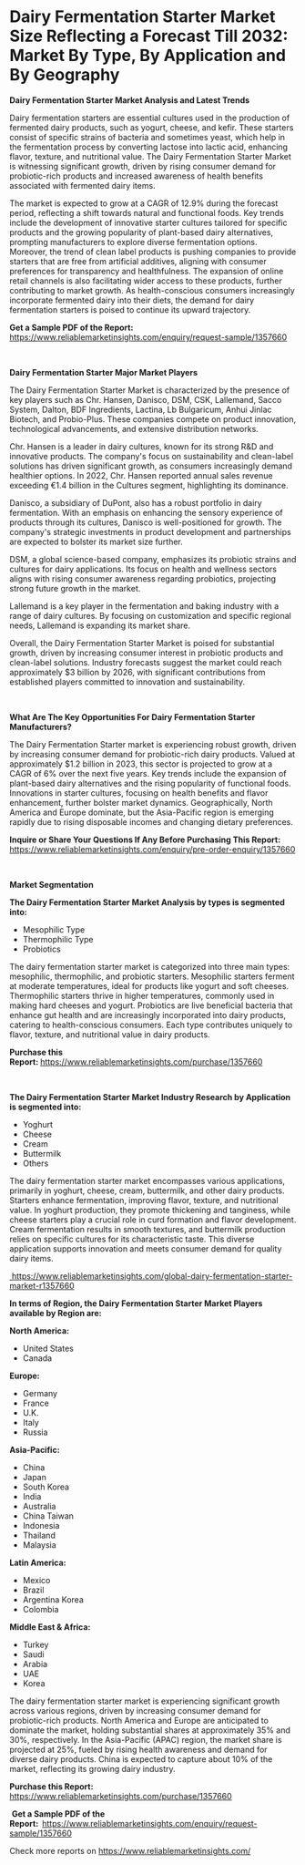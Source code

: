 <p><h1>Dairy Fermentation Starter Market Size Reflecting a Forecast Till 2032: Market By Type, By Application and By Geography</h1></p><p><strong>Dairy Fermentation Starter Market Analysis and Latest Trends</strong></p>
<p><p>Dairy fermentation starters are essential cultures used in the production of fermented dairy products, such as yogurt, cheese, and kefir. These starters consist of specific strains of bacteria and sometimes yeast, which help in the fermentation process by converting lactose into lactic acid, enhancing flavor, texture, and nutritional value. The Dairy Fermentation Starter Market is witnessing significant growth, driven by rising consumer demand for probiotic-rich products and increased awareness of health benefits associated with fermented dairy items.</p><p>The market is expected to grow at a CAGR of 12.9% during the forecast period, reflecting a shift towards natural and functional foods. Key trends include the development of innovative starter cultures tailored for specific products and the growing popularity of plant-based dairy alternatives, prompting manufacturers to explore diverse fermentation options. Moreover, the trend of clean label products is pushing companies to provide starters that are free from artificial additives, aligning with consumer preferences for transparency and healthfulness. The expansion of online retail channels is also facilitating wider access to these products, further contributing to market growth. As health-conscious consumers increasingly incorporate fermented dairy into their diets, the demand for dairy fermentation starters is poised to continue its upward trajectory.</p></p>
<p><strong>Get a Sample PDF of the Report:&nbsp;</strong> <a href="https://www.reliablemarketinsights.com/enquiry/request-sample/1357660?utm_campaign=2395&utm_medium=2&utm_source=Github&utm_content=ia&utm_term=15022025&utm_id=dairy-fermentation-starter">https://www.reliablemarketinsights.com/enquiry/request-sample/1357660</a></p>
<p>&nbsp;</p>
<p><strong>Dairy Fermentation Starter Major Market Players</strong></p>
<p><p>The Dairy Fermentation Starter Market is characterized by the presence of key players such as Chr. Hansen, Danisco, DSM, CSK, Lallemand, Sacco System, Dalton, BDF Ingredients, Lactina, Lb Bulgaricum, Anhui Jinlac Biotech, and Probio-Plus. These companies compete on product innovation, technological advancements, and extensive distribution networks.</p><p>Chr. Hansen is a leader in dairy cultures, known for its strong R&D and innovative products. The company's focus on sustainability and clean-label solutions has driven significant growth, as consumers increasingly demand healthier options. In 2022, Chr. Hansen reported annual sales revenue exceeding €1.4 billion in the Cultures segment, highlighting its dominance.</p><p>Danisco, a subsidiary of DuPont, also has a robust portfolio in dairy fermentation. With an emphasis on enhancing the sensory experience of products through its cultures, Danisco is well-positioned for growth. The company's strategic investments in product development and partnerships are expected to bolster its market size further.</p><p>DSM, a global science-based company, emphasizes its probiotic strains and cultures for dairy applications. Its focus on health and wellness sectors aligns with rising consumer awareness regarding probiotics, projecting strong future growth in the market.</p><p>Lallemand is a key player in the fermentation and baking industry with a range of dairy cultures. By focusing on customization and specific regional needs, Lallemand is expanding its market share.</p><p>Overall, the Dairy Fermentation Starter Market is poised for substantial growth, driven by increasing consumer interest in probiotic products and clean-label solutions. Industry forecasts suggest the market could reach approximately $3 billion by 2026, with significant contributions from established players committed to innovation and sustainability.</p></p>
<p>&nbsp;</p>
<p><strong>What Are The Key Opportunities For Dairy Fermentation Starter Manufacturers?</strong></p>
<p><p>The Dairy Fermentation Starter market is experiencing robust growth, driven by increasing consumer demand for probiotic-rich dairy products. Valued at approximately $1.2 billion in 2023, this sector is projected to grow at a CAGR of 6% over the next five years. Key trends include the expansion of plant-based dairy alternatives and the rising popularity of functional foods. Innovations in starter cultures, focusing on health benefits and flavor enhancement, further bolster market dynamics. Geographically, North America and Europe dominate, but the Asia-Pacific region is emerging rapidly due to rising disposable incomes and changing dietary preferences.</p></p>
<p><strong>Inquire or Share Your Questions If Any Before Purchasing This Report:</strong> <a href="https://www.reliablemarketinsights.com/enquiry/pre-order-enquiry/1357660?utm_campaign=2395&utm_medium=2&utm_source=Github&utm_content=ia&utm_term=15022025&utm_id=dairy-fermentation-starter">https://www.reliablemarketinsights.com/enquiry/pre-order-enquiry/1357660</a></p>
<p>&nbsp;</p>
<p><strong>Market Segmentation</strong></p>
<p><strong>The Dairy Fermentation Starter Market Analysis by types is segmented into:</strong></p>
<p><ul><li>Mesophilic Type</li><li>Thermophilic Type</li><li>Probiotics</li></ul></p>
<p><p>The dairy fermentation starter market is categorized into three main types: mesophilic, thermophilic, and probiotic starters. Mesophilic starters ferment at moderate temperatures, ideal for products like yogurt and soft cheeses. Thermophilic starters thrive in higher temperatures, commonly used in making hard cheeses and yogurt. Probiotics are live beneficial bacteria that enhance gut health and are increasingly incorporated into dairy products, catering to health-conscious consumers. Each type contributes uniquely to flavor, texture, and nutritional value in dairy products.</p></p>
<p><strong>Purchase this Report:&nbsp;</strong><a href="https://www.reliablemarketinsights.com/purchase/1357660?utm_campaign=2395&utm_medium=2&utm_source=Github&utm_content=ia&utm_term=15022025&utm_id=dairy-fermentation-starter">https://www.reliablemarketinsights.com/purchase/1357660</a></p>
<p>&nbsp;</p>
<p><strong>The Dairy Fermentation Starter Market Industry Research by Application is segmented into:</strong></p>
<p><ul><li>Yoghurt</li><li>Cheese</li><li>Cream</li><li>Buttermilk</li><li>Others</li></ul></p>
<p><p>The dairy fermentation starter market encompasses various applications, primarily in yoghurt, cheese, cream, buttermilk, and other dairy products. Starters enhance fermentation, improving flavor, texture, and nutritional value. In yoghurt production, they promote thickening and tanginess, while cheese starters play a crucial role in curd formation and flavor development. Cream fermentation results in smooth textures, and buttermilk production relies on specific cultures for its characteristic taste. This diverse application supports innovation and meets consumer demand for quality dairy items.</p></p>
<p><a href="https://www.reliablemarketinsights.com/global-dairy-fermentation-starter-market-r1357660?utm_campaign=2395&utm_medium=2&utm_source=Github&utm_content=ia&utm_term=15022025&utm_id=dairy-fermentation-starter">&nbsp;https://www.reliablemarketinsights.com/global-dairy-fermentation-starter-market-r1357660</a></p>
<p><strong>In terms of Region, the Dairy Fermentation Starter Market Players available by Region are:</strong></p>
<p>
    <p> <strong> North America: </strong>
        <ul>
            <li>United States</li>
            <li>Canada</li>
        </ul>
        </p> 
    <p> <strong> Europe: </strong>
        <ul>
            <li>Germany</li>
            <li>France</li>
            <li>U.K.</li>
            <li>Italy</li>
            <li>Russia</li>
        </ul>
        </p> 
    <p> <strong> Asia-Pacific: </strong>
        <ul>
            <li>China</li>
            <li>Japan</li>
            <li>South Korea</li>
            <li>India</li>
            <li>Australia</li>
            <li>China Taiwan</li>
            <li>Indonesia</li>
            <li>Thailand</li>
            <li>Malaysia</li>
        </ul>
        </p> 
    <p> <strong> Latin America: </strong>
        <ul>
            <li>Mexico</li>
            <li>Brazil</li>
            <li>Argentina Korea</li>
            <li>Colombia</li>
        </ul>
        </p> 
    <p> <strong> Middle East & Africa: </strong>
        <ul>
            <li>Turkey</li>
            <li>Saudi</li>
            <li>Arabia</li>
            <li>UAE</li>
            <li>Korea</li>
        </ul>
    </p>
    </p>
<p><p>The dairy fermentation starter market is experiencing significant growth across various regions, driven by increasing consumer demand for probiotic-rich products. North America and Europe are anticipated to dominate the market, holding substantial shares at approximately 35% and 30%, respectively. In the Asia-Pacific (APAC) region, the market share is projected at 25%, fueled by rising health awareness and demand for diverse dairy products. China is expected to capture about 10% of the market, reflecting its growing dairy industry.</p></p>
<p><strong>Purchase this Report: </strong><a href="https://www.reliablemarketinsights.com/purchase/1357660?utm_campaign=2395&utm_medium=2&utm_source=Github&utm_content=ia&utm_term=15022025&utm_id=dairy-fermentation-starter">https://www.reliablemarketinsights.com/purchase/1357660</a></p>
<p>&nbsp;<strong>Get a Sample PDF of the Report:&nbsp;&nbsp;</strong><a href="https://www.reliablemarketinsights.com/enquiry/request-sample/1357660?utm_campaign=2395&utm_medium=2&utm_source=Github&utm_content=ia&utm_term=15022025&utm_id=dairy-fermentation-starter">https://www.reliablemarketinsights.com/enquiry/request-sample/1357660</a></p>
<p><strong></strong></p>
<p>Check more reports on <a href="https://www.reliablemarketinsights.com/?utm_campaign=2395&utm_medium=2&utm_source=Github&utm_content=ia&utm_term=15022025&utm_id=dairy-fermentation-starter">https://www.reliablemarketinsights.com/</a></p>